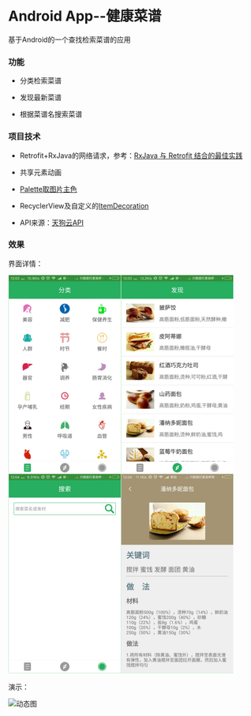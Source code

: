 # Android App--健康菜谱

基于Android的一个查找检索菜谱的应用

### 功能

* 分类检索菜谱

* 发现最新菜谱

* 根据菜谱名搜索菜谱

### 项目技术
* Retrofit+RxJava的网络请求，参考：[RxJava 与 Retrofit 结合的最佳实践](http://gank.io/post/56e80c2c677659311bed9841)

* 共享元素动画

* [Palette取图片主色](https://github.com/bestTao/caipu_android/blob/master/app/src/main/java/com/qiantao/caicai/activity/CookDetailsActivity.java#L38)
* RecyclerView及自定义的[ItemDecoration](https://github.com/bestTao/caipu_android/blob/master/app/src/main/java/com/qiantao/caicai/view/ItemDivider.java)

* API来源：[天狗云API](http://www.tngou.net/doc/cook)



### 效果
界面详情：

![示例图1](./demo/示例图.png)

演示：

![动态图](./demo/demo.gif)

